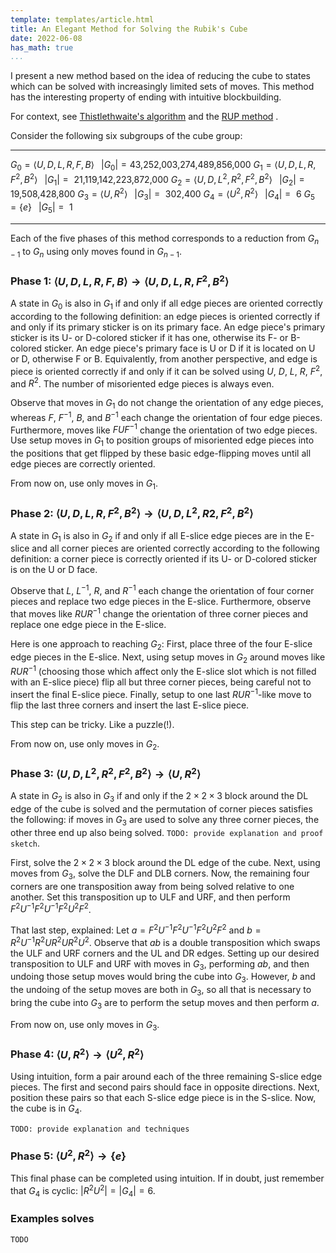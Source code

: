 ```yaml
---
template: templates/article.html
title: An Elegant Method for Solving the Rubik's Cube
date: 2022-06-08
has_math: true
...
```


I present a new method based on the idea of reducing the cube to states which can be solved with increasingly limited sets of moves.
This method has the interesting property of ending with intuitive blockbuilding.

For context, see [Thistlethwaite's algorithm](https://www.jaapsch.net/puzzles/thistle.htm) and the [RUP method](https://presleygit.github.io/index_eng.html) .

Consider the following six subgroups of the cube group:

------------------------------------------------- ---------------------------
$G_0 = \langle U, D, L, R, F, B \rangle$          $\;\;|G_0| = \textrm{43,252,003,274,489,856,000}$
$G_1 = \langle U, D, L, R, F^2, B^2 \rangle$      $\;\;|G_1| = \textrm{    21,119,142,223,872,000}$
$G_2 = \langle U, D, L^2, R^2, F^2, B^2 \rangle$  $\;\;|G_2| = \textrm{            19,508,428,800}$
$G_3 = \langle U, R^2 \rangle$                    $\;\;|G_3| = \textrm{                   302,400}$
$G_4 = \langle U^2, R^2 \rangle$                  $\;\;|G_4| = \textrm{                         6}$
$G_5 = \{ e \}$                                   $\;\;|G_5| = \textrm{                         1}$
------------------------------------------------- ---------------------------

Each of the five phases of this method corresponds to a reduction from $G_{n-1}$ to $G_n$ using only moves found in $G_{n-1}$.

### Phase 1: $\langle U, D, L, R, F, B \rangle \rightarrow \langle U, D, L, R, F^2, B^2 \rangle$

A state in $G_0$ is also in $G_1$ if and only if all edge pieces are oriented correctly according to the following definition: an edge pieces is oriented correctly if and only if its primary sticker is on its primary face. An edge piece's primary sticker is its U- or D-colored sticker if it has one, otherwise its F- or B-colored sticker. An edge piece's primary face is U or D if it is located on U or D, otherwise F or B. Equivalently, from another perspective, and edge is piece is oriented correctly if and only if it can be solved using $U$, $D$, $L$, $R$, $F^2$, and $R^2$. The number of misoriented edge pieces is always even.

Observe that moves in $G_1$ do not change the orientation of any edge pieces, whereas $F$, $F^{-1}$, $B$, and $B^{-1}$ each change the orientation of four edge pieces. Furthermore, moves like $FUF^{-1}$ change the orientation of two edge pieces. Use setup moves in $G_1$ to position groups of misoriented edge pieces into the positions that get flipped by these basic edge-flipping moves until all edge pieces are correctly oriented.

From now on, use only moves in $G_1$.

### Phase 2: $\langle U, D, L, R, F^2, B^2 \rangle \rightarrow \langle U, D, L^2, R2, F^2, B^2 \rangle$

A state in $G_1$ is also in $G_2$ if and only if all E-slice edge pieces are in the E-slice and all corner pieces are oriented correctly according to the following definition: a corner piece is correctly oriented if its U- or D-colored sticker is on the U or D face.

Observe that $L$, $L^{-1}$, $R$, and $R^{-1}$ each change the orientation of four corner pieces and replace two edge pieces in the E-slice. Furthermore, observe that moves like $RUR^{-1}$ change the orientation of three corner pieces and replace one edge piece in the E-slice.

Here is one approach to reaching $G_2$: First, place three of the four E-slice edge pieces in the E-slice. Next, using setup moves in $G_2$ around moves like $RUR^{-1}$ (choosing those which affect only the E-slice slot which is not filled with an E-slice piece) flip all but three corner pieces, being careful not to insert the final E-slice piece. Finally, setup to one last $RUR^{-1}$-like move to flip the last three corners and insert the last E-slice piece.

This step can be tricky. Like a puzzle(!).

From now on, use only moves in $G_2$.

### Phase 3: $\langle U, D, L^2, R^2, F^2, B^2 \rangle \rightarrow \langle U, R^2 \rangle$

A state in $G_2$ is also in $G_3$ if and only if the $2\times 2\times 3$ block around the DL edge of the cube is solved and the permutation of corner pieces satisfies the following: if moves in $G_3$ are used to solve any three corner pieces, the other three end up also being solved. `TODO: provide explanation and proof sketch`.

First, solve the $2\times 2\times 3$ block around the DL edge of the cube. Next, using moves from $G_3$, solve the DLF and DLB corners. Now, the remaining four corners are one transposition away from being solved relative to one another. Set this transposition up to ULF and URF, and then perform $F^2U^{-1}F^2U^{-1}F^2U^2F^2$.

That last step, explained: Let $a = F^2U^{-1}F^2U^{-1}F^2U^2F^2$ and $b = R^2U^{-1}R^2UR^2UR^2U^2$. Observe that $ab$ is a double transposition which swaps the ULF and URF corners and the UL and DR edges. Setting up our desired transposition to ULF and URF with moves in $G_3$, performing $ab$, and then undoing those setup moves would bring the cube into $G_3$. However, $b$ and the undoing of the setup moves are both in $G_3$, so all that is necessary to bring the cube into $G_3$ are to perform the setup moves and then perform $a$.

From now on, use only moves in $G_3$.

### Phase 4: $\langle U, R^2 \rangle \rightarrow \langle U^2, R^2 \rangle$

Using intuition, form a pair around each of the three remaining S-slice edge pieces. The first and second pairs should face in opposite directions. Next, position these pairs so that each S-slice edge piece is in the S-slice. Now, the cube is in $G_4$.

`TODO: provide explanation and techniques`

### Phase 5: $\langle U^2, R^2 \rangle \rightarrow \{ e \}$

This final phase can be completed using intuition. If in doubt, just remember that $G_4$ is cyclic: $|R^2U^2| = |G_4| = 6$.

### Examples solves

`TODO`
